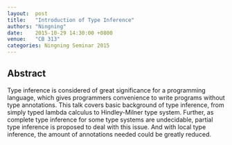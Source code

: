 ```yaml
--- 
layout:  post 
title:   "Introduction of Type Inference"
authors: "Ningning"
date:    2015-10-29 14:30:00 +0800
venue:   "CB 313"
categories: Ningning Seminar 2015
--- 
```

## Abstract

Type inference is considered of great significance for a programming
language, which gives programmers convenience to write programs
without type annotations. This talk covers basic background of type
inference, from simply typed lambda calculus to Hindley-Milner type
system. Further, as complete type inference for some type systems are
undecidable, partial type inference is proposed to deal with this
issue. And with local type inference, the amount of annotations needed
could be greatly reduced.

